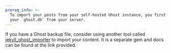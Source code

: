 ```yaml
---
prereq_info: >-
  To import your posts from your self-hosted Ghost instance, you first have to download
  your `ghost.db` from your server.
---
```


If you have a Ghost backup file, consider using another tool called
[jekyll_ghost_importer](https://github.com/eloyesp/jekyll_ghost_importer) to
import your content. It is a separate gem and docs can be found at the link
provided.
